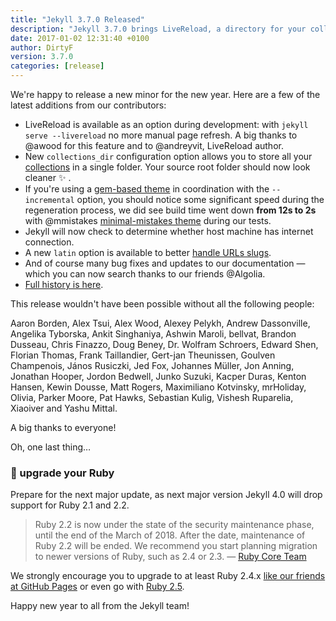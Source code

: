 ```yaml
---
title: "Jekyll 3.7.0 Released"
description: "Jekyll 3.7.0 brings LiveReload, a directory for your collections and much more…"
date: 2017-01-02 12:31:40 +0100
author: DirtyF
version: 3.7.0
categories: [release]
---
```


We're happy to release a new minor for the new year.
Here are a few of the latest additions from our contributors:

 * LiveReload is available as an option during development: with `jekyll serve --livereload` no more manual page refresh. A big thanks to @awood for this feature and to @andreyvit, LiveReload author.
 * New `collections_dir` configuration option allows you to store all your [collections](/docs/collections) in a single folder. Your source root folder should now look cleaner :sparkles: .
 * If you're using a [gem-based theme](/docs/themes/) in coordination with the `--incremental` option, you should notice some significant speed during the regeneration process, we did see build time went down **from 12s to 2s** with @mmistakes [minimal-mistakes theme](https://github.com/mmistakes/minimal-mistakes) during our tests.
 * Jekyll will now check to determine whether host machine has internet connection.
 * A new `latin` option is available to better [handle URLs slugs](/docs/templates/#options-for-the-slugify-filter).
 * And of course many bug fixes and updates to our documentation — which you can now search thanks to our friends @Algolia.
 * [Full history is here]((/docs/history/#v3-7-0)).

This release wouldn't have been possible without all the following people:

Aaron Borden, Alex Tsui, Alex Wood, Alexey Pelykh, Andrew Dassonville, Angelika Tyborska, Ankit Singhaniya, Ashwin Maroli, bellvat, Brandon Dusseau, Chris Finazzo, Doug Beney, Dr. Wolfram Schroers, Edward Shen, Florian Thomas, Frank Taillandier, Gert-jan Theunissen, Goulven Champenois, János Rusiczki, Jed Fox, Johannes Müller, Jon Anning, Jonathan Hooper, Jordon Bedwell, Junko Suzuki, Kacper Duras, Kenton Hansen, Kewin Dousse, Matt Rogers, Maximiliano Kotvinsky, mrHoliday, Olivia, Parker Moore, Pat Hawks, Sebastian Kulig, Vishesh Ruparelia, Xiaoiver and Yashu Mittal.

A big thanks to everyone!

Oh, one last thing…

### :pray: upgrade your Ruby

Prepare for the next major update, as next major version Jekyll 4.0 will drop support for Ruby 2.1 and 2.2.

> Ruby 2.2 is now under the state of the security maintenance phase, until the end of the March of 2018. After the date, maintenance of Ruby 2.2 will be ended. We recommend you start planning migration to newer versions of Ruby, such as 2.4 or 2.3. — [Ruby Core Team](https://www.ruby-lang.org/en/news/2017/12/14/ruby-2-2-9-released/)

We strongly encourage you to upgrade to at least Ruby 2.4.x [like our friends at GitHub Pages](https://pages.github.com/versions/) or even go with [Ruby 2.5](https://www.ruby-lang.org/en/news/2017/12/25/ruby-2-5-0-released/).

Happy new year to all from the Jekyll team!
